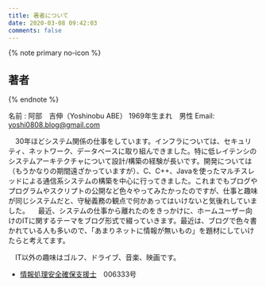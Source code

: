 ```yaml
---
title: 著者について
date: 2020-03-08 09:42:03
comments: false
---
```


{% note primary no-icon %}

## 著者

{% endnote %}

 名前 : 阿部　吉伸（Yoshinobu ABE）
 1969年生まれ　男性
 Email: <yoshi0808.blog@gmail.com>

　30年ほどシステム関係の仕事をしています。インフラについては、セキュリティ、ネットワーク、データベースに取り組んできました。特に低レイテンシのシステムアーキテクチャについて設計/構築の経験が長いです。開発については（もうかなりの期間遠ざかっていますが）、C、C++、Javaを使ったマルチスレッドによる通信系システムの構築を中心に行ってきました。これまでもブログやプログラムやスクリプトの公開など色々やってみたかったのですが、仕事と趣味が同じシステムだと、守秘義務の観点で何かあってはいけないと気後れしていました。
　最近、システムの仕事から離れたのをきっかけに、ホームユーザー向けのITに関するテーマをブログ形式で綴っていきます。最近は、ブログで色々書かれている人も多いので、「あまりネットに情報が無いもの」を題材にしていけたらと考えてます。

　IT以外の趣味はゴルフ、ドライブ、音楽、映画です。

- [情報処理安全確保支援士](https://www.ipa.go.jp/siensi/whatsriss/index.html)　006333号
